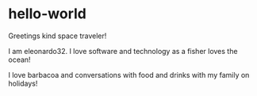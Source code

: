 # hello-world
 
 
 
 Greetings kind space traveler!
 
 
 I am eleonardo32. I love software and technology as a fisher loves the ocean!
 
 I love barbacoa and conversations with food and drinks with my family on holidays!
